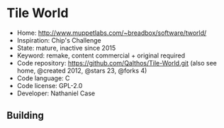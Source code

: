 # Tile World

- Home: http://www.muppetlabs.com/~breadbox/software/tworld/
- Inspiration: Chip's Challenge
- State: mature, inactive since 2015
- Keyword: remake, content commercial + original required
- Code repository: https://github.com/Qalthos/Tile-World.git (also see home, @created 2012, @stars 23, @forks 4)
- Code language: C
- Code license: GPL-2.0
- Developer: Nathaniel Case

## Building

